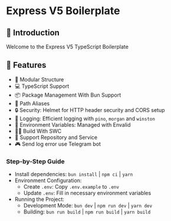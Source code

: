 # Express V5 Boilerplate


## 🎉 Introduction

Welcome to the Express V5 TypeScript Boilerplate

## 🚀 Features

- 📁 Modular Structure
- 💻 TypeScript Support
- 📦 Package Management With Bun Support
- 🔗 Path Aliases
- 🔒 Security: Helmet for HTTP header security and CORS setup
- 👀 Logging: Efficient logging with `pino`, `morgan` and `winston`
- 🔧 Environment Variables: Managed with Envalid
- 🐱‍👓 Build With SWC
- 🎡 Support Repository and Service
- 🎮 Send log error use Telegram bot

### Step-by-Step Guide

- Install dependencies: `bun install` | `npm ci` | `yarn`
- Environment Configuration:
  - Create `.env`: Copy `.env.example` to `.env`
  - Update `.env`: Fill in necessary environment variables
- Running the Project:
  - Development Mode: `bun dev` | `npm run dev` | `yarn dev`
  - Building: `bun run build` | `npm run build` | `yarn build`
